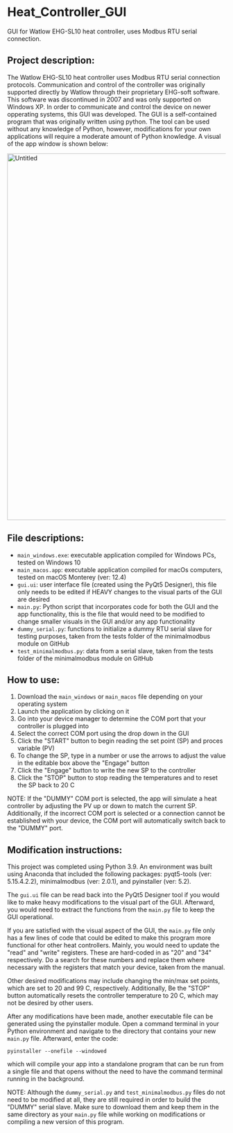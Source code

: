 # Heat_Controller_GUI
GUI for Watlow EHG-SL10 heat controller, uses Modbus RTU serial connection.

## Project description:
The Watlow EHG-SL10 heat controller uses Modbus RTU serial connection protocols. Communication and control of the controller was originally supported directly by Watlow through their proprietary EHG-soft software. This software was discontinued in 2007 and was only supported on Windows XP. In order to communicate and control the device on newer opperating systems, this GUI was developed. The GUI is a self-contained program that was originally written using python. The tool can be used without any knowledge of Python, however, modifications for your own applications will require a moderate amount of Python knowledge. A visual of the app window is shown below:

<p algin="center">
<img width="845" alt="Untitled" src="https://user-images.githubusercontent.com/39809042/180931114-602f84e8-9745-4262-81de-3a54b60d6332.png">
</p>

## File descriptions:
- `main_windows.exe`: executable application compiled for Windows PCs, tested on Windows 10
- `main_macos.app`: executable application compiled for macOs computers, tested on macOS Monterey (ver: 12.4)
- `gui.ui`: user interface file (created using the PyQt5 Designer), this file only needs to be edited if HEAVY changes to the visual parts of the GUI are desired
- `main.py`: Python script that incorporates code for both the GUI and the app functionality, this is the file that would need to be modified to change smaller visuals in the GUI and/or any app functionality
- `dummy_serial.py`: functions to initialize a dummy RTU serial slave for testing purposes, taken from the tests folder of the minimalmodbus module on GitHub
- `test_minimalmodbus.py`: data from a serial slave, taken from the tests folder of the minimalmodbus module on GitHub

## How to use:
1) Download the `main_windows` or `main_macos` file depending on your operating system 
2) Launch the application by clicking on it 
3) Go into your device manager to determine the COM port that your controller is plugged into
4) Select the correct COM port using the drop down in the GUI
5) Click the "START" button to begin reading the set point (SP) and proces variable (PV)
6) To change the SP, type in a number or use the arrows to adjust the value in the editable box above the "Engage" button
7) Click the "Engage" button to write the new SP to the controller
9) Click the "STOP" button to stop reading the temperatures and to reset the SP back to 20 C

NOTE: If the "DUMMY" COM port is selected, the app will simulate a heat controller by adjusting the PV up or down to match the current SP. Additionally, if the incorrect COM port is selected or a connection cannot be established with your device, the COM port will automatically switch back to the "DUMMY" port. 

## Modification instructions:
This project was completed using Python 3.9. An environment was built using Anaconda that included the following packages: pyqt5-tools (ver: 5.15.4.2.2), minimalmodbus (ver: 2.0.1), and pyinstaller (ver: 5.2). 

The `gui.ui` file can be read back into the PyQt5 Designer tool if you would like to make heavy modifications to the visual part of the GUI. Afterward, you would need to extract the functions from the `main.py` file to keep the GUI operational. 

If you are satisfied with the visual aspect of the GUI, the `main.py` file only has a few lines of code that could be edited to make this program more functional for other heat controllers. Mainly, you would need to update the "read" and "write" registers. These are hard-coded in as "20" and "34" respectively. Do a search for these numbers and replace them where necessary with the registers that match your device, taken from the manual. 

Other desired modifications may include changing the min/max set points, which are set to 20 and 99 C, respectively. Additionally, Be the "STOP" button automatically resets the controller temperature to 20 C, which may not be desired by other users. 

After any modifications have been made, another executable file can be generated using the pyinstaller module. Open a command terminal in your Python environment and navigate to the directory that contains your new `main.py` file. Afterward, enter the code:

```
pyinstaller --onefile --windowed
```

which will compile your app into a standalone program that can be run from a single file and that opens without the need to have the command terminal running in the background.

NOTE: Although the `dummy_serial.py` and `test_minimalmodbus.py` files do not need to be modified at all, they are still required in order to build the "DUMMY" serial slave. Make sure to download them and keep them in the same directory as your `main.py` file while working on modifications or compiling a new version of this program.
